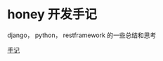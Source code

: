 honey 开发手记
=============
django， python， restframework 的一些总结和思考  

[手记](https://github.com/littlezz/honey-dev-note/blob/master/honeyproject%E5%BC%80%E5%8F%91%E6%89%8B%E8%AE%B0.md)
